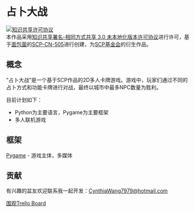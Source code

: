 # 占卜大战
<a rel="license" href="http://creativecommons.org/licenses/by-sa/3.0/"><img alt="知识共享许可协议" style="border-width:0" src="https://i.creativecommons.org/l/by-sa/3.0/88x31.png" /></a><br />本作品采用<a rel="license" href="http://creativecommons.org/licenses/by-sa/3.0/">知识共享署名-相同方式共享 3.0 未本地化版本许可协议</a>进行许可，基于[面包菌](http://scp-wiki-cn.wikidot.com/breaddddd-s-personnel-file)的[SCP-CN-505](http://scp-wiki-cn.wikidot.com/scp-cn-505)进行创建，为[SCP基金会](http://scp-wiki-cn.wikidot.com/)的衍生作品。

## 概念
“占卜大战”是一个基于SCP作品的2D多人卡牌游戏。游戏中，玩家们通过不同的占卜方式和功能卡牌进行对战，最终以城市中最多NPC数量为胜利。

目前计划如下：
* Python为主要语言，Pygame为主要框架
* 多人联机游戏

## 框架
[Pygame](https://www.pygame.org/news) - 游戏主体，多媒体

## 贡献
有兴趣的盆友欢迎联系我一起开发：CynthiaWang7979@hotmail.com

[围观Trello Board](https://trello.com/b/WxonLBci/the-prophesy-war)
